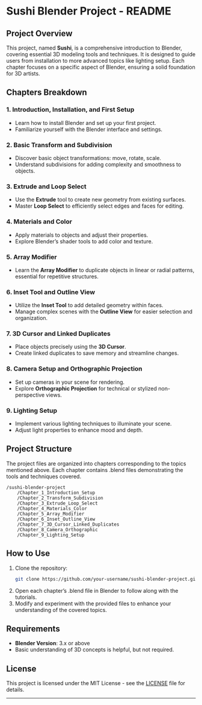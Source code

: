 # Sushi Blender Project - README

## Project Overview
This project, named **Sushi**, is a comprehensive introduction to Blender, covering essential 3D modeling tools and techniques. It is designed to guide users from installation to more advanced topics like lighting setup. Each chapter focuses on a specific aspect of Blender, ensuring a solid foundation for 3D artists.

## Chapters Breakdown

### 1. **Introduction, Installation, and First Setup**
- Learn how to install Blender and set up your first project.
- Familiarize yourself with the Blender interface and settings.

### 2. **Basic Transform and Subdivision**
- Discover basic object transformations: move, rotate, scale.
- Understand subdivisions for adding complexity and smoothness to objects.

### 3. **Extrude and Loop Select**
- Use the **Extrude** tool to create new geometry from existing surfaces.
- Master **Loop Select** to efficiently select edges and faces for editing.

### 4. **Materials and Color**
- Apply materials to objects and adjust their properties.
- Explore Blender’s shader tools to add color and texture.

### 5. **Array Modifier**
- Learn the **Array Modifier** to duplicate objects in linear or radial patterns, essential for repetitive structures.

### 6. **Inset Tool and Outline View**
- Utilize the **Inset Tool** to add detailed geometry within faces.
- Manage complex scenes with the **Outline View** for easier selection and organization.

### 7. **3D Cursor and Linked Duplicates**
- Place objects precisely using the **3D Cursor**.
- Create linked duplicates to save memory and streamline changes.

### 8. **Camera Setup and Orthographic Projection**
- Set up cameras in your scene for rendering.
- Explore **Orthographic Projection** for technical or stylized non-perspective views.

### 9. **Lighting Setup**
- Implement various lighting techniques to illuminate your scene.
- Adjust light properties to enhance mood and depth.

## Project Structure
The project files are organized into chapters corresponding to the topics mentioned above. Each chapter contains .blend files demonstrating the tools and techniques covered.

```
/sushi-blender-project
    /Chapter_1_Introduction_Setup
    /Chapter_2_Transform_Subdivision
    /Chapter_3_Extrude_Loop_Select
    /Chapter_4_Materials_Color
    /Chapter_5_Array_Modifier
    /Chapter_6_Inset_Outline_View
    /Chapter_7_3D_Cursor_Linked_Duplicates
    /Chapter_8_Camera_Orthographic
    /Chapter_9_Lighting_Setup
```

## How to Use
1. Clone the repository:
   ```bash
   git clone https://github.com/your-username/sushi-blender-project.git
   ```
2. Open each chapter’s .blend file in Blender to follow along with the tutorials.
3. Modify and experiment with the provided files to enhance your understanding of the covered topics.

## Requirements
- **Blender Version**: 3.x or above
- Basic understanding of 3D concepts is helpful, but not required.

## License
This project is licensed under the MIT License - see the [LICENSE](LICENSE) file for details.

---
